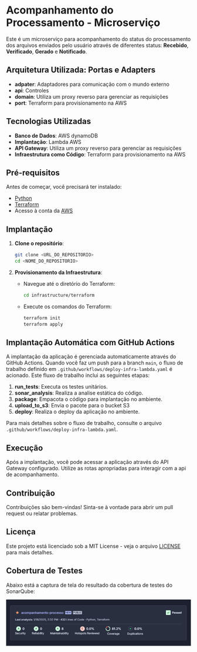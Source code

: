 # Acompanhamento do Processamento - Microserviço

Este é um microserviço para acompanhamento do status do processamento dos arquivos enviados pelo usuário através de diferentes status: **Recebido**, **Verificado**, **Gerado** e **Notificado**.

## Arquitetura Utilizada: Portas e Adapters

- **adpater**: Adaptadores para comunicação com o mundo externo
- **api**: Controles
- **domain**: Utiliza um proxy reverso para gerenciar as requisições
- **port**: Terraform para provisionamento na AWS


## Tecnologias Utilizadas

- **Banco de Dados**: AWS dynamoDB
- **Implantação**: Lambda AWS
- **API Gateway**: Utiliza um proxy reverso para gerenciar as requisições
- **Infraestrutura como Código**: Terraform para provisionamento na AWS

## Pré-requisitos

Antes de começar, você precisará ter instalado:

- [Python](https://www.python.org/)
- [Terraform](https://www.terraform.io/downloads.html)
- Acesso à conta da [AWS](https://aws.amazon.com/)

## Implantação

1. **Clone o repositório**:
   ```bash
   git clone <URL_DO_REPOSITORIO>
   cd <NOME_DO_REPOSITORIO>
   ```

2. **Provisionamento da Infraestrutura**:
   - Navegue até o diretório do Terraform:
     ```bash
     cd infrastructure/terraform
     ```
   - Execute os comandos do Terraform:
     ```bash
     terraform init
     terraform apply
     ```

## Implantação Automática com GitHub Actions

A implantação da aplicação é gerenciada automaticamente através do GitHub Actions. Quando você faz um push para a branch `main`, o fluxo de trabalho definido em `.github/workflows/deploy-infra-lambda.yaml` é acionado. Este fluxo de trabalho inclui as seguintes etapas:

1. **run_tests**: Executa os testes unitários.
2. **sonar_analysis**: Realiza a analise estática do código.
3. **package**: Empacota o código para implantação no ambiente.
4. **upload_to_s3**: Envia o pacote para o bucket S3
5. **deploy**: Realiza o deploy da aplicação no ambiente.

Para mais detalhes sobre o fluxo de trabalho, consulte o arquivo `.github/workflows/deploy-infra-lambda.yaml`.

## Execução

Após a implantação, você pode acessar a aplicação através do API Gateway configurado. Utilize as rotas apropriadas para interagir com a api de acompanhamento.

## Contribuição

Contribuições são bem-vindas! Sinta-se à vontade para abrir um pull request ou relatar problemas.

## Licença

Este projeto está licenciado sob a MIT License - veja o arquivo [LICENSE](LICENSE) para mais detalhes.

## Cobertura de Testes

Abaixo está a captura de tela do resultado da cobertura de testes do SonarQube:

![Cobertura de Testes](images/CoverageSonarQube.png)  <!-- Ajuste o caminho e o nome do arquivo conforme necessário -->
